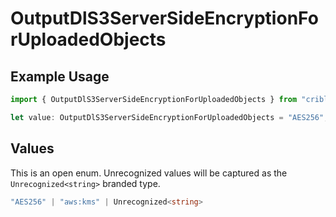 # OutputDlS3ServerSideEncryptionForUploadedObjects

## Example Usage

```typescript
import { OutputDlS3ServerSideEncryptionForUploadedObjects } from "cribl-control-plane/models";

let value: OutputDlS3ServerSideEncryptionForUploadedObjects = "AES256";
```

## Values

This is an open enum. Unrecognized values will be captured as the `Unrecognized<string>` branded type.

```typescript
"AES256" | "aws:kms" | Unrecognized<string>
```